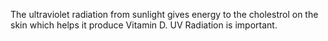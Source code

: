 The ultraviolet radiation from sunlight gives energy to the cholestrol on the skin which helps it produce Vitamin D. UV Radiation is important.
